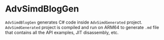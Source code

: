 # AdvSimdBlogGen

`AdvSimdBlogGen` generates C# code inside `AdvSimdGenerated` project. `AdvSimdGenerated` project is compiled and run on ARM64 to generate `.md` file that contains all the API examples, JIT disassembly, etc.
